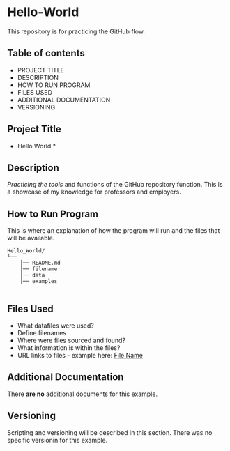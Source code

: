 # Hello-World
This repository is for practicing the GitHub flow.


## Table of contents

- PROJECT TITLE
- DESCRIPTION
- HOW TO RUN PROGRAM
- FILES USED
- ADDITIONAL DOCUMENTATION
- VERSIONING

## Project Title

* Hello World * 

## Description

_Practicing the tools_ and functions of the GitHub repository function. This is a showcase of my knowledge for professors and employers.

## How to Run Program 

This is where an explanation of how the program will run and the files that will be available. 
```text
Hello_World/
└── 
    │── README.md
    │── filename
    │── data
    │── examples
   
```

## Files Used 

- What datafiles were used?
- Define filenames
- Where were files sourced and found? 
- What information is within the files? 
- URL links to files - example here:
  [File Name](insertlink.com)

  
## Additional Documentation

There **are no** additional documents for this example.

## Versioning

Scripting and versioning will be described in this section. There was no specific versionin for this example. 
